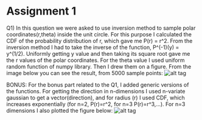 # Assignment 1

Q1) In this question we were asked to use inversion method to sample polar coordinates(r,theta) inside the unit circle. For this purpose I calculated the CDF of the probability distribution of r, which gave me P(r) = r^2. From the inversion method I had to take the inverse of the function, P^(-1)(y) = y^(1/2). Uniformly getting y value and then taking its square root gave me the r values of the polar coordinates. For the theta value I used uniform random function of numpy library. Then I drew them on a figure. From the image below you can see the result, from 5000 sample points: 
![alt tag](https://github.com/metehandoyran/Assignment-1/blob/master/figure_1.png?raw=true) 

BONUS: For the bonus part related to the Q1, I added generic versions of the functions. For getting the direction in n-dimensions I used n-variate gaussian to get a vector(direction), and for radius (r) I used CDF, which increases exponentially (for n=2, P(r)=r^2, for n=3 P(r)=r^3,...). For n=3 dimensions I also plotted the figure below:
![alt tag](https://github.com/metehandoyran/Assignment-1/blob/master/figure_2.png?raw=true) 

